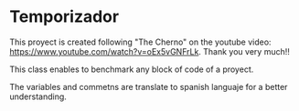 # Temporizador


This proyect is created following "The Cherno" on the youtube video: https://www.youtube.com/watch?v=oEx5vGNFrLk.
Thank you very much!!

This class enables to benchmark any block of code of a proyect.

The variables and commetns are translate to spanish languaje for a better understanding.
